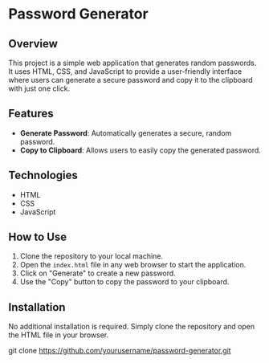 # Password Generator

## Overview
This project is a simple web application that generates random passwords. It uses HTML, CSS, and JavaScript to provide a user-friendly interface where users can generate a secure password and copy it to the clipboard with just one click.

## Features
- **Generate Password**: Automatically generates a secure, random password.
- **Copy to Clipboard**: Allows users to easily copy the generated password.

## Technologies
- HTML
- CSS
- JavaScript

## How to Use
1. Clone the repository to your local machine.
2. Open the `index.html` file in any web browser to start the application.
3. Click on "Generate" to create a new password.
4. Use the "Copy" button to copy the password to your clipboard.

## Installation
No additional installation is required. Simply clone the repository and open the HTML file in your browser.

git clone https://github.com/yourusername/password-generator.git
